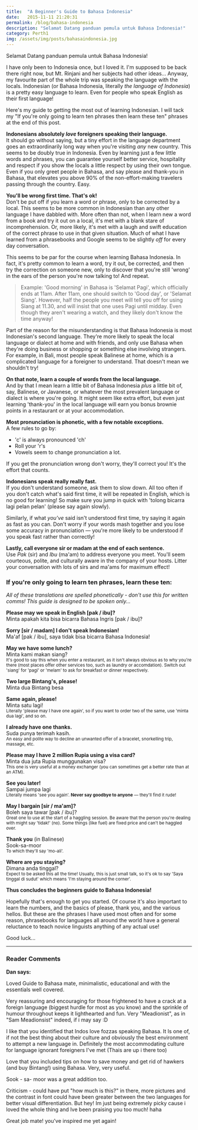 ```yaml
---
title:  "A Beginner's Guide to Bahasa Indonesia"
date:   2015-11-11 21:20:31
permalink: /blog/bahasa-indonesia
description: "Selamat Datang panduan pemula untuk Bahasa Indonesia!"
category: Perth1
img: /assets/img/posts/bahasaindonesia.jpg
---
```

Selamat Datang panduan pemula untuk Bahasa Indonesia!

I have only been to Indonesia once, but I loved it. I'm supposed to be back there right now, but Mt. Rinjani and her subjects had other ideas... Anyway, my favourite part of the whole trip was speaking the language with the locals. Indonesian (or Bahasa Indonesia, literally <em>the language of Indonesia</em>) is a pretty easy language to learn. Even for people who speak English as their first language!

Here's my guide to getting the most out of learning Indonesian. I will tack my "If you're only going to learn ten phrases then learn these ten" phrases at the end of this post.

**Indonesians absolutely _love_ foreigners speaking their language.** <br />
It should go without saying, but a tiny effort in the language department goes an extraordinarily long way when you're visiting _any_ new country. This seems to be doubly true in Indonesia. Even by learning just a few little words and phrases, you can guarantee yourself better service, hospitality and respect if you show the locals a little respect by using their own tongue. Even if you only greet people in Bahasa, and say please and thank-you in Bahasa, that elevates you above 90% of the non-effort-making travelers passing through the country. Easy.

**You'll be wrong first time. That's ok!** <br />
Don't be put off if you learn a word or phrase, only to be corrected by a local. This seems to be more common in Indonesian than any other language I have dabbled with. More often than not, when I learn new a word from a book and try it out on a local, it's met with a blank stare of incomprehension. Or, more likely, it's met with a laugh and swift education of the correct phrase to use in that given situation. Much of what I have learned from a phrasebooks and Google seems to be slightly <em>off</em> for every day conversation.

This seems to be par for the course when learning Bahasa Indonesia. In fact, it's pretty common to learn a word, try it out, be corrected, and then try the correction on someone new, only to discover that you're still 'wrong' in the ears of the person you're now talking to! And repeat.

> Example: 'Good morning' in Bahasa is 'Selamat Pagi', which officially ends at 11am. After 11am, one should switch to 'Good day', or 'Selamat Siang'. However, half the people you meet will tell you off for using Siang at 11.30, and will insist that one uses Pagi until midday. Even though they aren't wearing a watch, and they likely don't know the time anyway!

Part of the reason for the misunderstanding is that Bahasa Indonesia is most Indonesian's second language. They're more likely to speak the local language or dialect at home and with friends, and only use Bahasa when they're doing business or shopping or something else involving strangers. For example, in Bali, most people speak Balinese at home, which is a complicated language for a foreigner to understand. That doesn't mean we shouldn't try!

**On that note, learn a couple of words from the local language.** <br />
And by that I mean learn a little bit of Bahasa Indonesia _plus_ a little bit of, say, Balinese, or Javanese, or whatever the most prevalent language or dialect is where you're going. It might seem like extra effort, but even just learning 'thank-you' in the local language will earn you bonus brownie points in a restaurant or at your accommodation.

**Most pronunciation is phonetic, with a few notable exceptions.** <br />
A few rules to go by:

* 'c' is always pronounced 'ch'
* Roll your 'r's
* Vowels seem to change pronunciation a lot.

If you get the pronunciation wrong don't worry, they'll correct you! It's the effort that counts.

**Indonesians speak really really fast.** <br />
If you don't understand someone, ask them to slow down. All too often if you don't catch what's said first time, it will be repeated in English, which is no good for learning! So make sure you jump in quick with 'tolong bicarra lagi pelan pelan' (please say again slowly).

Similarly, if what _you've_ said isn't understood first time, try saying it again as fast as you can. Don't worry if your words mash together and you lose some accuracy in pronunciation &mdash; you're more likely to be understood if you speak fast rather than correctly!

**Lastly, call everyone sir or madam at the end of each sentence.** <br />
Use _Pak_ (sir) and _Ibu_ (ma'am) to address everyone you meet. You'll seem courteous, polite, and culturally aware in the company of your hosts. Litter your conversation with lots of sirs and ma'ams for maximum effect!


### If you're only going to learn ten phrases, learn these ten:

<em>All of these translations are spelled phonetically - don't use this for written comms! This guide is designed to be spoken only...</em>

**Please may we speak in English [pak / ibu]?** <br />
Minta apakah kita bisa bicarra Bahasa Ingris [pak / ibu]?

**Sorry [sir / madam] I don't speak Indonesian!** <br />
Ma'af [pak / ibu], saya tidak bisa bicarra Bahasa Indonesia!

**May we have some lunch?** <br />
Minta kami makan siang? <br />
<small>It's good to say this when you enter a restaurant, as it isn't always obvious as to why you're there (most places offer other services too, such as laundry or accomdation). Switch out 'siang' for 'pagi' or 'melam' to ask for breakfast or dinner respectively. </small>

**Two large Bintang's, please!** <br />
Minta dua Bintang besa <br />

**Same again, please!** <br />
Minta satu lagi! <br />
<small>Literally 'please may I have one again', so if you want to order two of the same, use 'minta dua lagi', and so on.</small>

**I already have one thanks.** <br />
Suda punya terimah kasih. <br />
<small>An easy and polite way to decline an unwanted offer of a bracelet, snorkelling trip, massage, etc.</small>

**Please may I have 2 million Rupia using a visa card?** <br />
Minta dua juta Rupia munggunakan visa? <br />
<small>This one is very useful at a money exchanger (you can sometimes get a better rate than at an ATM). </small>

**See you later!** <br />
Sampai jumpa lagi <br />
<small>Literally means 'see you again'. **Never say goodbye to anyone** &mdash; they'll find it rude! </small>

**May I bargain [sir / ma'am]?** <br />
Boleh saya tawar [pak / ibu]? <br />
<small>Great one to use at the start of a haggling session. Be aware that the person you're dealing with might say 'tidak!' (no). Some things (like fuel) are fixed price and can't be haggled over.</small>

**Thank you** (in Balinese) <br />
Sook-sa-moor <br />
<small>To which they'll say 'mo-ali'.</small>

**Where are you staying?** <br />
Dimana anda tinggal? <br />
<small>Expect to be asked this all the time! Usually, this is just small talk, so it's ok to say 'Saya tinggal di sudut' which means 'I'm staying around the corner'. </small>

**Thus concludes the beginners guide to Bahasa Indonesia!**

Hopefully that's enough to get you started. Of course it's also important to learn the numbers, and the basics of please, thank you, and the various hellos. But these are the phrases I have used most often and for some reason, phrasebooks for languages all around the world have a general reluctance to teach novice linguists anything of any actual use!

Good luck...

<hr />

### Reader Comments

**Dan says:**

Loved Guide to Bahasa mate, minimalistic, educational and with the essentials well covered.

Very reassuring and encouraging for those frightened to have a crack at a foreign language (biggest hurdle for most as you know) and the sprinkle of humour throughout keeps it lighthearted and fun. Very "Meadionist", as in "Sam Meadionsist" indeed, if i may say :D

I like that you identified that Indos love fozzas speaking Bahasa. It Is one of, if not the best thing about their culture and obviously the best environment to attempt a new language in. Definitely the most accommodating culture for language ignorant foreigners I've met (Thais are up i there too)

Love that you included tips on how to save money and get rid of hawkers (and buy Bintang!) using Bahasa. Very, very useful.

Sook - sa- moor was a great addition too.

Criticism - could have put "how much is this?" in there, more pictures and the contrast in font could have been greater between the two languages for better visual differentiation. But hey! Im just being extremely picky cause i loved the whole thing and Ive been praising you too much! haha

Great job mate! you've inspired me yet again!
